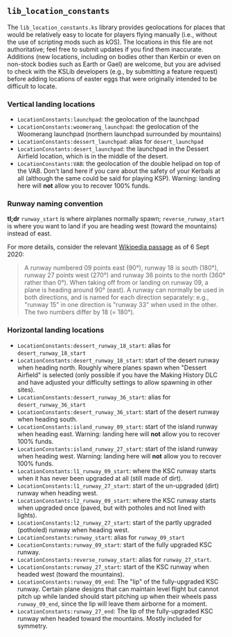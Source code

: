## `lib_location_constants`

The `lib_location_constants.ks` library provides geolocations for places that
would be relatively easy to locate for players flying manually (i.e., without
the use of scripting mods such as kOS). The locations in this file are not
authoritative; feel free to submit updates if you find them inaccurate.
Additions (new locations, including on bodies other than Kerbin or even
on non-stock bodies such as Earth or Gael) are welcome,
but you are advised to check with the KSLib developers (e.g., by submitting a
feature request) before adding locations of easter eggs that were originally
intended to be difficult to locate.

### Vertical landing locations

* `LocationConstants:launchpad`: the geolocation of the launchpad
* `LocationConstants:woomerang_launchpad`: the geolocation of the Woomerang
  launchpad (northern launchpad surrounded by mountains)
* `LocationConstants:dessert_launchpad`: alias for `desert_launchpad`
* `LocationConstants:desert_launchpad`: the launchpad in the Dessert Airfield
  location, which is in the middle of the desert.
* `LocationConstants:VAB`: the geolocation of the double helipad on top of the
  VAB. Don't land here if you care about the safety of your Kerbals at all
  (although the same could be said for playing KSP). Warning: landing here will
  **not** allow you to recover 100% funds.

### Runway naming convention

**tl;dr** `runway_start` is where airplanes normally spawn;
`reverse_runway_start` is where you want to land if you are heading west
(toward the mountains) instead of east.

For more details, consider the relevant
[Wikipedia passage](https://en.wikipedia.org/wiki/Runway#Runway_headings)
as of 6 Sept 2020:

>  A runway numbered 09 points east (90°), runway 18 is south (180°), runway 27 points west (270°) and runway 36 points to the north (360° rather than 0°). When taking off from or landing on runway 09, a plane is heading around 90° (east). A runway can normally be used in both directions, and is named for each direction separately: e.g., "runway 15" in one direction is "runway 33" when used in the other. The two numbers differ by 18 (= 180°).

### Horizontal landing locations

* `LocationConstants:dessert_runway_18_start`: alias for
  `desert_runway_18_start`
* `LocationConstants:desert_runway_18_start`: start of the desert runway when
  heading north. Roughly where planes spawn when "Dessert Airfield" is selected
  (only possible if you have the Making History DLC and have adjusted your
  difficulty settings to allow spawning in other sites).
* `LocationConstants:dessert_runway_36_start`: alias for
  `desert_runway_36_start`
* `LocationConstants:desert_runway_36_start`: start of the desert runway when
  heading south.
* `LocationConstants:island_runway_09_start`: start of the island runway when
  heading east. Warning: landing here will **not** allow you to recover 100%
  funds.
* `LocationConstants:island_runway_27_start`: start of the island runway when
  heading west. Warning: landing here will **not** allow you to recover 100%
  funds.
* `LocationConstants:l1_runway_09_start`: where the KSC runway starts when it
  has never been upgraded at all (still made of dirt).
* `LocationConstants:l1_runway_27_start`: start of the un-upgraded (dirt) runway
  when heading west.
* `LocationConstants:l2_runway_09_start`: where the KSC runway starts when
  upgraded once (paved, but with potholes and not lined with lights).
* `LocationConstants:l2_runway_27_start`: start of the partly upgraded
  (potholed) runway when heading west.
* `LocationConstants:runway_start`: alias for `runway_09_start`
* `LocationConstants:runway_09_start`: start of the fully upgraded KSC runway.
* `LocationConstants:reverse_runway_start`: alias for `runway_27_start`.
* `LocationConstants:runway_27_start`: start of the KSC runway when headed
  west (toward the mountains).
* `LocationConstants:runway_09_end`: The "lip" of the fully-upgraded KSC
  runway. Certain plane designs that can maintain level flight but cannot
  pitch up while landed should start pitching up when their wheels pass
  `runway_09_end`, since the lip will leave them airborne for a moment.
* `LocationConstants:runway_27_end`: The lip of the fully-upgraded KSC
  runway when headed toward the mountains. Mostly included for symmetry.
